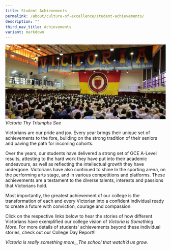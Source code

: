 ```yaml
---
title: Student Achievements
permalink: /about/culture-of-excellence/student-achievements/
description: ""
third_nav_title: Achievements
variant: markdown
---
```

![](/images/Student-Achievements-2-1024x477.jpg)
_Victoria Thy Triumphs See_

Victorians are our pride and joy. Every year brings their unique set of achievements to the fore, building on the strong tradition of their seniors and paving the path for incoming cohorts.

Over the years, our students have delivered a strong set of GCE A-Level results, attesting to the hard work they have put into their academic endeavours, as well as reflecting the intellectual growth they have undergone. Victorians have also continued to shine In the sporting arena, on the performing arts stage, and in various competitions and platforms. These achievements are a testament to the diverse talents, interests and passions that Victorians hold.

Most importantly, the greatest achievement of our college is the transformation of each and every Victorian into a confident individual ready to create a future with conviction, courage and compassion.

Click on the respective links below to hear the stories of how different Victorians have exemplified our college vision of&nbsp;_Victoria is Something More_. For more details of students' achievements beyond these individual stories, check out our College Day Report!!

_Victoria is really something more__The school that watch’d us grow._